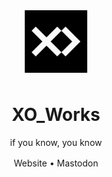 <div align="center">
  <img src="../assets/xoworks-profile.svg" alt="XO_Works Logo" width="100" style="margin-bottom: 8px;">

  <h1>XO_Works</h1>

  <p style="margin-bottom: 16px;">if you know, you know</p>

  <p>
    <a href="https://xoworks.com" style="text-decoration: none;">Website</a> •
    <a href="https://mastodon.social/@xoworks" style="text-decoration: none;">Mastodon</a>
  </p>
</div>
